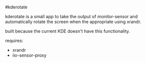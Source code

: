 #kderotate

kderotate is a small app to take the output of monitor-sensor and automatically rotate the screen when the appropriate using xrandr.  

built because the current KDE doesn't have this functionality.

requires:

* xrandr
* iio-sensor-proxy

